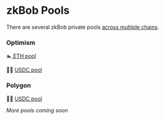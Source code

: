 # zkBob Pools

There are several zkBob private pools [across multiple chains](../basic-concepts/multichain-deployment.md).

### Optimism

🏊‍[ ETH pool](eth-pool-on-optimism.md)

🏊‍♂️ [USDC pool](usdc-pool-on-optimism.md)

### Polygon

🏊‍♂️ [USDC pool](usdc-pool-on-polygon.md)

_More pools coming soon_
